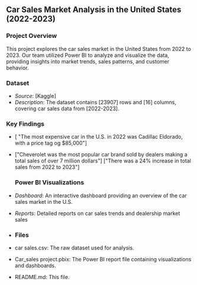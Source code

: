 ## Car Sales Market Analysis in the United States (2022-2023)
### Project Overview
This project explores the car sales market in the United States from 2022 to 2023. Our team utilized Power BI to analyze and visualize the data, providing insights into market trends, sales patterns, and customer behavior.

### Dataset
- *Source*: [Kaggle]
- *Description*: The dataset contains [23907] rows and [16] columns, covering car sales data from [2022-2023].
### Key Findings
- [ "The most expensive car in the U.S. in 2022 was Cadillac Eldorado, with a price tag og $85,000"]
- ["Cheverolet was the most popular car brand sold by dealers making a total sales of over 7 million dollars"]
  ["There was a 24% increase in total sales from 2022 to 2023"]

  ### Power BI Visualizations
- *Dashboard*: An interactive dashboard providing an overview of the car sales market in the U.S.
- *Reports*: Detailed reports on car sales trends and dealership market sales

- ### Files
- car sales.csv: The raw dataset used for analysis.
- Car_sales project.pbix: The Power BI report file containing visualizations and dashboards.
- README.md: This file.

